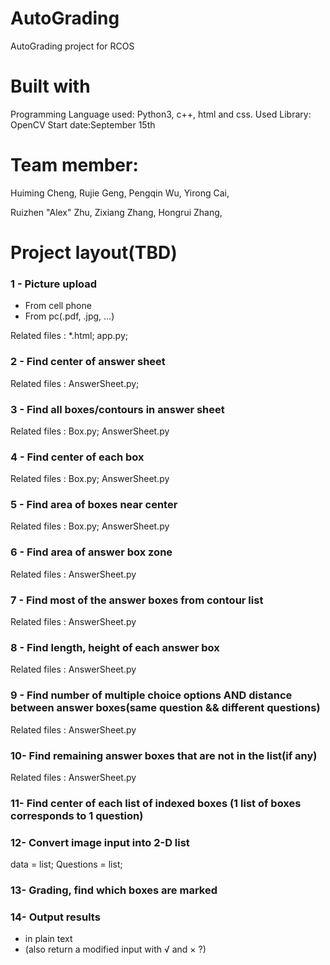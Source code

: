 #  AutoGrading
AutoGrading project for RCOS

# Built with
Programming Language used: Python3, c++, html and css.
Used Library: OpenCV
Start date:September 15th


# Team member: 
Huiming Cheng, Rujie Geng, Pengqin Wu, Yirong Cai,

Ruizhen "Alex" Zhu, Zixiang Zhang, Hongrui Zhang, 


#  Project layout(TBD)

### 1 - Picture upload
- From cell phone   
- From pc(.pdf, .jpg, ...)


Related files : *.html; app.py; 

### 2 - Find center of answer sheet


Related files : AnswerSheet.py;  

### 3 - Find all boxes/contours in answer sheet


Related files : Box.py; AnswerSheet.py

### 4 - Find center of each box


Related files : Box.py; AnswerSheet.py

###  5 - Find area of boxes near center


Related files : Box.py; AnswerSheet.py

### 6 - Find area of answer box zone


Related files : AnswerSheet.py

### 7 - Find most of the answer boxes from contour list


Related files : AnswerSheet.py

### 8 - Find length, height of each answer box


Related files : AnswerSheet.py

### 9 - Find number of multiple choice options AND distance between answer boxes(same question && different questions)


Related files : AnswerSheet.py
   
### 10- Find remaining answer boxes that are not in the list(if any)


Related files : AnswerSheet.py

### 11- Find center of each list of indexed boxes (1 list of boxes corresponds to 1 question)

### 12- Convert image input into 2-D list
 data = list<Questions>;
 Questions = list<Boxes>;
 
### 13- Grading, find which boxes are marked


### 14- Output results
* in plain text
* (also return a modified input with √ and × ?)
